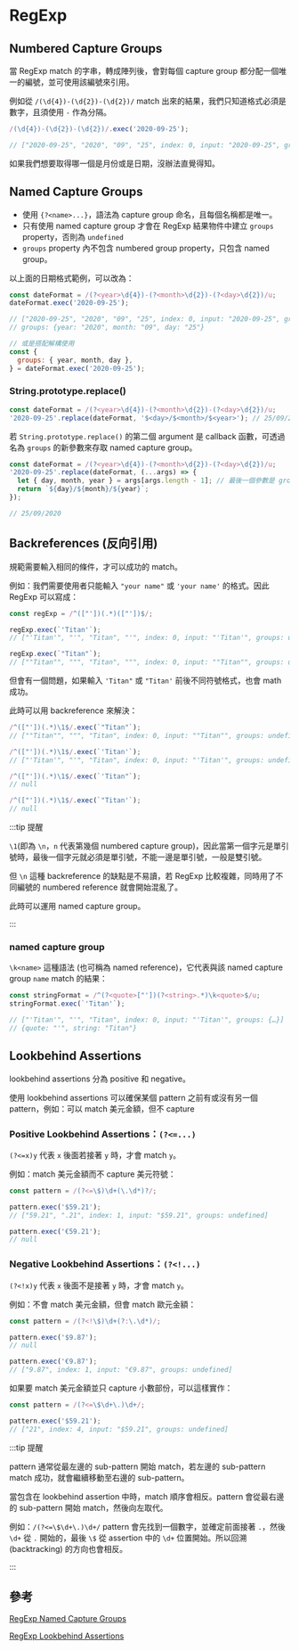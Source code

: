 # RegExp

## Numbered Capture Groups

當 RegExp match 的字串，轉成陣列後，會對每個 capture group 都分配一個唯一的編號，並可使用該編號來引用。

例如從 `/(\d{4})-(\d{2})-(\d{2})/` match 出來的結果，我們只知道格式必須是數字，且須使用 `-` 作為分隔。

```js
/(\d{4})-(\d{2})-(\d{2})/.exec('2020-09-25');

// ["2020-09-25", "2020", "09", "25", index: 0, input: "2020-09-25", groups: undefined]
```

如果我們想要取得哪一個是月份或是日期，沒辦法直覺得知。

## Named Capture Groups

- 使用 `{?<name>...}`，語法為 capture group 命名，且每個名稱都是唯一。
- 只有使用 named capture group 才會在 RegExp 結果物件中建立 `groups` property，否則為 `undefined`
- `groups` property 內不包含 numbered group property，只包含 named group。

以上面的日期格式範例，可以改為：

```js
const dateFormat = /(?<year>\d{4})-(?<month>\d{2})-(?<day>\d{2})/u;
dateFormat.exec('2020-09-25');

// ["2020-09-25", "2020", "09", "25", index: 0, input: "2020-09-25", groups: {…}]
// groups: {year: "2020", month: "09", day: "25"}

// 或是搭配解構使用
const {
  groups: { year, month, day },
} = dateFormat.exec('2020-09-25');
```

### String.prototype.replace()

```js
const dateFormat = /(?<year>\d{4})-(?<month>\d{2})-(?<day>\d{2})/u;
'2020-09-25'.replace(dateFormat, '$<day>/$<month>/$<year>'); // 25/09/2020
```

若 `String.prototype.replace()` 的第二個 argument 是 callback 函數，可透過名為 `groups` 的新參數來存取 named capture group。

```js
const dateFormat = /(?<year>\d{4})-(?<month>\d{2})-(?<day>\d{2})/u;
'2020-09-25'.replace(dateFormat, (...args) => {
  let { day, month, year } = args[args.length - 1]; // 最後一個參數是 groups
  return `${day}/${month}/${year}`;
});

// 25/09/2020
```

## Backreferences (反向引用)

規範需要輸入相同的條件，才可以成功的 match。

例如：我們需要使用者只能輸入 `"your name"` 或 `'your name'` 的格式。因此 RegExp 可以寫成：

```js
const regExp = /^(["'])(.*)(["'])$/;

regExp.exec(`'Titan'`);
// ["'Titan'", "'", "Titan", "'", index: 0, input: "'Titan'", groups: undefined]

regExp.exec(`"Titan"`);
// [""Titan"", """, "Titan", """, index: 0, input: ""Titan"", groups: undefined]
```

但會有一個問題，如果輸入 `'Titan"` 或 `"Titan'` 前後不同符號格式，也會 math 成功。

此時可以用 backreference 來解決：

```js
/^(["'])(.*)\1$/.exec(`"Titan"`);
// [""Titan"", """, "Titan", index: 0, input: ""Titan"", groups: undefined]

/^(["'])(.*)\1$/.exec(`'Titan'`);
// ["'Titan'", "'", "Titan", index: 0, input: "'Titan'", groups: undefined]

/^(["'])(.*)\1$/.exec(`'Titan"`);
// null

/^(["'])(.*)\1$/.exec(`"Titan'`);
// null
```

:::tip 提醒

`\1`(即為 `\n`，`n` 代表第幾個 numbered capture group)，因此當第一個字元是單引號時，最後一個字元就必須是單引號，不能一邊是單引號，一般是雙引號。

但 `\n` 這種 backreference 的缺點是不易讀，若 RegExp 比較複雜，同時用了不同編號的 numbered reference 就會開始混亂了。

此時可以運用 named capture group。

:::

### named capture group

`\k<name>` 這種語法 (也可稱為 named reference)，它代表與該 named capture group `name` match 的結果：

```js
const stringFormat = /^(?<quote>["'])(?<string>.*)\k<quote>$/u;
stringFormat.exec(`'Titan'`);

// ["'Titan'", "'", "Titan", index: 0, input: "'Titan'", groups: {…}]
// {quote: "'", string: "Titan"}
```

## Lookbehind Assertions

lookbehind assertions 分為 positive 和 negative。

使用 lookbehind assertions 可以確保某個 pattern 之前有或沒有另一個 pattern，例如：可以 match 美元金額，但不 capture

### Positive Lookbehind Assertions：`(?<=...)`

`(?<=x)y` 代表 `x` 後面若接著 `y` 時，才會 match `y`。

例如：match 美元金額而不 capture 美元符號：

```js
const pattern = /(?<=\$)\d+(\.\d*)?/;

pattern.exec('$59.21');
// ["59.21", ".21", index: 1, input: "$59.21", groups: undefined]

pattern.exec('€59.21');
// null
```

### Negative Lookbehind Assertions：`(?<!...)`

`(?<!x)y` 代表 `x` 後面不是接著 `y` 時，才會 match `y`。

例如：不會 match 美元金額，但會 match 歐元金額：

```js
const pattern = /(?<!\$)\d+(?:\.\d*)/;

pattern.exec('$9.87');
// null

pattern.exec('€9.87');
// ["9.87", index: 1, input: "€9.87", groups: undefined]
```

如果要 match 美元金額並只 capture 小數部份，可以這樣實作：

```js
const pattern = /(?<=\$\d+\.)\d+/;

pattern.exec('$59.21');
// ["21", index: 4, input: "$59.21", groups: undefined]
```

:::tip 提醒

pattern 通常從最左邊的 sub-pattern 開始 match，若左邊的 sub-pattern match 成功，就會繼續移動至右邊的 sub-pattern。

當包含在 lookbehind assertion 中時，match 順序會相反。pattern 會從最右邊的 sub-pattern 開始 match，然後向左取代。

例如：`/(?<=\$\d+\.)\d+/` pattern 會先找到一個數字，並確定前面接著 `.`，然後 `\d+` 從 `.` 開始的，最後 `\$` 從 assertion 中的 `\d+` 位置開始。所以回溯 (backtracking) 的方向也會相反。

:::

## 參考

[RegExp Named Capture Groups](https://ithelp.ithome.com.tw/articles/10243957)

[RegExp Lookbehind Assertions](https://ithelp.ithome.com.tw/articles/10245116)

